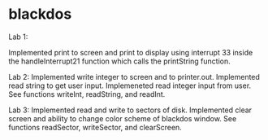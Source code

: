 # blackdos

Lab 1:

Implemented print to screen and print to display using interrupt 33 inside the handleInterrupt21 function which calls the printString function.

Lab 2:
Implemented write integer to screen and to printer.out. Implemented read string to get user input. Implemeneted read integer input from user. See functions writeInt, readString, and readInt.

Lab 3:
Implemented read and write to sectors of disk. Implemented clear screen and ability to change color scheme of blackdos window. See functions readSector, writeSector, and clearScreen.
